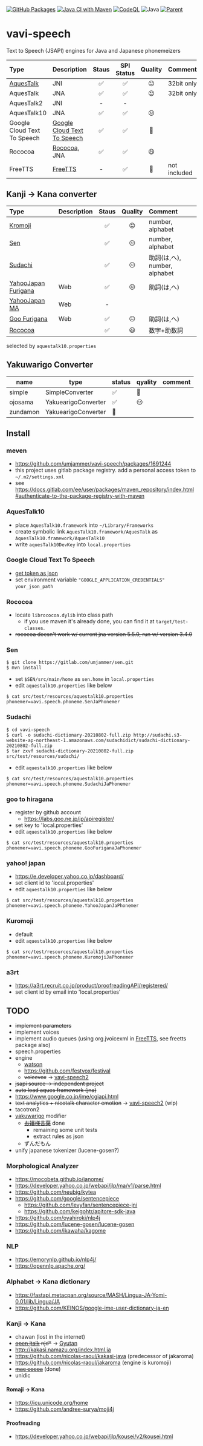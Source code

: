 [![GitHub Packages](https://github.com/umjammer/vavi-speech/actions/workflows/maven-publish.yml/badge.svg)](https://github.com/umjammer?tab=packages&repo_name=vavi-speech)
[![Java CI with Maven](https://github.com/umjammer/vavi-speech/workflows/Java%20CI%20with%20Maven/badge.svg)](https://github.com/umjammer/vavi-speech/actions)
[![CodeQL](https://github.com/umjammer/vavi-speech/actions/workflows/codeql-analysis.yml/badge.svg)](https://github.com/umjammer/vavi-speech/actions/workflows/codeql-analysis.yml)
![Java](https://img.shields.io/badge/Java-8-b07219)
[![Parent](https://img.shields.io/badge/Parent-vavi--speech2-pink)](https://github.com/umjammer/vavi-speech2)

# vavi-speech

Text to Speech (JSAPI) engines for Java and Japanese phonemeizers

| **Type** | **Description**                                                                                                                                                                                   | **Staus** | **SPI Status** | **Quality** | **Comment**  |
|:---------|:--------------------------------------------------------------------------------------------------------------------------------------------------------------------------------------------------|:---------:|:--------------:|:-----------:|:-------------|
| [AquesTalk](https://www.a-quest.com/products/aquestalk.html) | JNI                                                                                                                                                                                               | ✅ |  ✅ | 😐 | 32bit only   |
| AquesTalk | JNA                                                                                                                                                                                               | ✅ |  ✅ | 😐 | 32bit only   |
| AquesTalk2 | JNI                                                                                                                                                                                               | - | - | |              |
| AquesTalk10 | JNA                                                                                                                                                                                               | ✅ |  ✅ | 😐 |              |
| Google Cloud Text To Speech | [Google Cloud Text To Speech](https://cloud.google.com/text-to-speech/docs/quickstart-client-libraries)                                                                                           | ✅ | ✅ | 👑 |              |
| Rococoa | [Rococoa](https://github.com/iterate-ch/rococoa/blob/d5fdd3b884d5f044bc0b168aff66e5f52a014da8/rococoa/rococoa-contrib/src/test/java/org/rococoa/contrib/appkit/NSSpeechSynthesizerTest.java), JNA | ✅ | ✅ | 😃 |              |
| FreeTTS | [FreeTTS](https://github.com/umjammer/FreeTTS/)                                                                                                                             | - | ✅ | 💩 | not included |

## Kanji -> Kana converter

| **Type** | **Description** | **Staus** | **Quality** | **Comment** |
|:---------|:----------------|:---------:|:-----------:|:------------|
| [Kromoji](https://github.com/atilika/kuromoji) |  | ✅ | 😐 | number, alphabet |
| [Sen](https://github.com/SenMorphologicalAnalyzer/sen) |  | ✅ | 😐 | number, alphabet |
| [Sudachi](https://github.com/WorksApplications/Sudachi) |  | ✅ | 😐 | 助詞(は,へ), number, alphabet |
| [YahooJapan Furigana](https://developer.yahoo.co.jp/webapi/jlp/furigana/v1/furigana.html) | Web | ✅ | 😐 | 助詞(は,へ) |
| [YahooJapan MA](https://developer.yahoo.co.jp/webapi/jlp/ma/v1/parse.html) | Web | - | | |
| [Goo Furigana](https://labs.goo.ne.jp/api/jp/hiragana-translation/) | Web | ✅ | 😐 | 助詞(は,へ) |
| [Rococoa](https://gist.github.com/doraTeX/3163b5aef70951ac8c541c4c77ac6293) |  | ✅ | 😃 | 数字+助数詞 |

selected by `aquestalk10.properties`

## Yakuwarigo Converter

| name     | type                | status | qyality | comment |
|----------|---------------------|--------|---------|---------|
| simple   | SimpleConverter     | ✅ |  💩     |         |
| ojosama  | YakuearigoConverter | ✅ | 😐|         |
| zundamon | YakuearigoConverter | 🚧 | |         |

## Install

### meven

 * https://github.com/umjammer/vavi-speech/packages/1691244
 * this project uses gitlab package registry. add a personal access token to `~/.m2/settings.xml`
 * see https://docs.gitlab.com/ee/user/packages/maven_repository/index.html#authenticate-to-the-package-registry-with-maven

### AquesTalk10

 * place `AquesTalk10.framework` into `~/Library/Frameworks`
 * create symbolic link `AquesTalk10.framework/AquesTalk` as `AquesTalk10.framework/AquesTalk10`
 * write `aquesTalk10DevKey` into `local.properties`

### Google Cloud Text To Speech

 * [get token as json](https://cloud.google.com/text-to-speech/docs/quickstart-client-libraries)
 * set environment variable `"GOOGLE_APPLICATION_CREDENTIALS"` `your_json_path`

### Rococoa

 * locate `librococoa.dylib` into class path
   * if you use maven it's already done, you can find it at `target/test-classes`.
 * ~~rococoa doesn't work w/ current jna version 5.5.0, run w/ version 3.4.0~~

### Sen

```shell
$ git clone https://gitlab.com/umjammer/sen.git
$ mvn install
```
 * set `$SEN/src/main/home` as `sen.home` in `local.properties`
 * edit `aquestalk10.properties` like below

```shell
$ cat src/test/resources/aquestalk10.properties
phonemer=vavi.speech.phoneme.SenJaPhonemer
```

### Sudachi

```shell
$ cd vavi-speech
$ curl -o sudachi-dictionary-20210802-full.zip http://sudachi.s3-website-ap-northeast-1.amazonaws.com/sudachidict/sudachi-dictionary-20210802-full.zip
$ tar zxvf sudachi-dictionary-20210802-full.zip src/test/resources/sudachi/
```

* edit `aquestalk10.properties` like below

```shell
$ cat src/test/resources/aquestalk10.properties
phonemer=vavi.speech.phoneme.SudachiJaPhonemer
```

### goo to hiragana

 * register by github account
   * https://labs.goo.ne.jp/jp/apiregister/
 * set key to 'local.properties'
 * edit `aquestalk10.properties` like below

```shell
$ cat src/test/resources/aquestalk10.properties
phonemer=vavi.speech.phoneme.GooFuriganaJaPhonemer
```

### yahoo! japan

 * https://e.developer.yahoo.co.jp/dashboard/
 * set client id to 'local.properties'
 * edit `aquestalk10.properties` like below

```shell
$ cat src/test/resources/aquestalk10.properties
phonemer=vavi.speech.phoneme.YahooJapanJaPhonemer
```

### Kuromoji

 * default
 * edit `aquestalk10.properties` like below

```shell
$ cat src/test/resources/aquestalk10.properties
phonemer=vavi.speech.phoneme.KuromojiJaPhonemer
```

### a3rt

 * https://a3rt.recruit.co.jp/product/proofreadingAPI/registered/
 * set client id by email into 'local.properties'

## TODO

 * ~~implement parameters~~
 * implement voices
 * implement audio queues (using org.jvoicexml in [FreeTTS](https://github.com/umjammer/FreeTTS), see freetts package also)
 * speech.properties
 * engine
   * [watson](https://www.ibm.com/watson/jp-ja/developercloud/text-to-speech.html)
   * https://github.com/festvox/festival
   * ~~voicevox~~ -> [vavi-speech2](https://github.com/umjammer/vavi-speech2)
 * ~~jsapi source -> independent project~~
 * ~~auto load aques framework (jna)~~
 * https://www.google.co.jp/ime/cgiapi.html
 * ~~text analytics + nicotalk character emotion~~ -> [vavi-speech2](https://github.com/umjammer/vavi-speech2) (wip)
 * tacotron2
 * [yakuwarigo](https://en.wikipedia.org/wiki/Yakuwarigo) modifier
   * ~~[お嬢様言葉](https://github.com/jiro4989/ojosama)~~ done
     * remaining some unit tests
     * extract rules as json
   * ずんだもん
 * unify japanese tokenizer (lucene-gosen?)

### Morphological Analyzer

 * https://mocobeta.github.io/janome/
 * https://developer.yahoo.co.jp/webapi/jlp/ma/v1/parse.html
 * https://github.com/neubig/kytea
 * https://github.com/google/sentencepiece
   * https://github.com/levyfan/sentencepiece-jni
   * https://github.com/keigohtr/apitore-sdk-java
 * https://github.com/oyahiroki/nlp4j
 * https://github.com/lucene-gosen/lucene-gosen
 * https://github.com/ikawaha/kagome

### NLP

 * https://emorynlp.github.io/nlp4j/
 * https://opennlp.apache.org/

### Alphabet -> Kana dictionary

 * https://fastapi.metacpan.org/source/MASH/Lingua-JA-Yomi-0.01/lib/Lingua/JA
 * https://github.com/KEINOS/google-ime-user-dictionary-ja-en

### Kanji -> Kana

 * chawan (lost in the internet)
 * ~~[open jtalk](https://github.com/r9y9/open_jtalk) njd*~~ -> [Gyutan](https://github.com/umjammer/Gyutan)
 * http://kakasi.namazu.org/index.html.ja
 * https://github.com/nicolas-raoul/kakasi-java (predecessor of jakaroma)
 * https://github.com/nicolas-raoul/jakaroma (engine is kuromoji)
 * ~~[mac cocoa](https://gist.github.com/doraTeX/3163b5aef70951ac8c541c4c77ac6293)~~ (done)
 * unidic

#### Romaji -> Kana

 * https://icu.unicode.org/home
 * https://github.com/andree-surya/moji4j

#### Proofreading

 * https://developer.yahoo.co.jp/webapi/jlp/kousei/v2/kousei.html
